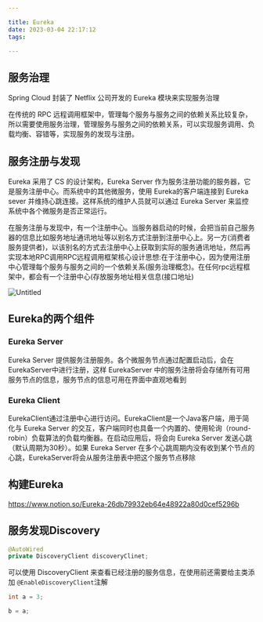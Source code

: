 ```yaml
---

title: Eureka
date: 2023-03-04 22:17:12
tags:

---
```


## 服务治理

Spring Cloud 封装了 Netflix 公司开发的 Eureka 模块来实现服务治理

在传统的 RPC 远程调用框架中，管理每个服务与服务之间的依赖关系比较复杂，所以需要使用服务治理，管理服务与服务之间的依赖关系，可以实现服务调用、负载均衡、容错等，实现服务的发现与注册。

## 服务注册与发现

Eureka 采用了 CS 的设计架构，Eureka Server 作为服务注册功能的服务器，它是服务注册中心。而系统中的其他微服务，使用 Eureka的客户端连接到 Eureka sever 并维持心跳连接。这样系统的维护人员就可以通过 Eureka Server 来监控系统中各个微服务是否正常运行。

在服务注册与发现中，有一个注册中心。当服务器启动的时候，会把当前自己服务器的信息比如服务地址通讯地址等以别名方式注册到注册中心上。另一方(消费者服务提供者)，以该别名的方式去注册中心上获取到实际的服务通讯地址，然后再实现本地RPC调用RPC远程调用框架核心设计思想:在于注册中心，因为使用注册中心管理每个服务与服务之间的一个依赖关系(服务治理概念)。在任何rpc远程框架中，都会有一个注册中心(存放服务地址相关信息(接口地址)

![Untitled](https://xds.asia/public/SpringCloud/2023-2-6-2835c218-af01-4593-8b3f-d27ad4d9e7ac.png)

## Eureka的两个组件

### Eureka Server

Eureka Server 提供服务注册服务。各个微服务节点通过配置启动后，会在EurekaServer中进行注册，这样 EurekaServer 中的服务注册将会存储所有可用服务节点的信息，服务节点的信息可用在界面中直观地看到

### Eureka Client

EurekaClient通过注册中心进行访问。EurekaClient是一个Java客户端，用于简化与 Eureka Server 的交互，客户端同时也具备一个内置的、使用轮询（round-robin）负载算法的负载均衡器。在启动应用后，将会向 Eureka Server 发送心跳（默认周期为30秒）。如果 Eureka Server 在多个心跳周期内没有收到某个节点的心跳，EurekaServer将会从服务注册表中把这个服务节点移除

## 构建Eureka

https://www.notion.so/Eureka-26db79932eb64e48922a80d0cef5296b

## 服务发现Discovery

```java
@AutoWired
private DiscoveryClient discoveryClinet;
```

可以使用 DiscoveryClient 来查看已经注册的服务信息，在使用前还需要给主类添加 `@EnableDiscoveryClient`注解

```c++
int a = 3;

b = a;
```


